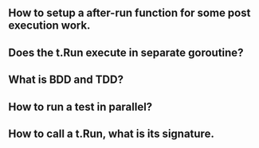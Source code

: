 ## How to setup a after-run function for some post execution work.
## Does the t.Run execute in separate goroutine?
## What is BDD and TDD?
## How to run a test in parallel?
## How to call a t.Run, what is its signature.